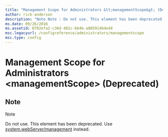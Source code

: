 ```yaml
---
title: "Management Scope for Administrators &lt;managementScope&gt; (Deprecated)"
author: rick-anderson
description: "Note Note : Do not use. This element has been deprecated. Use system.webServer/management instead."
ms.date: 09/26/2016
ms.assetid: 0702efa2-c36d-481c-bb4b-a805914bde48
msc.legacyurl: /configreference/administrators/managementscope
msc.type: config
---
```

# Management Scope for Administrators &lt;managementScope&gt; (Deprecated)

<a id="001"></a>

## Note

> [!NOTE]
> Do not use. This element has been deprecated. Use [system.webServer/management](../../system.webserver/management/index.md) instead.
